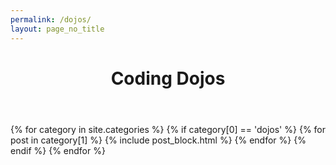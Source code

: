 ```yaml
---
permalink: /dojos/
layout: page_no_title
---
```


<header>
	<h1 class="h0 py-4 mt-3">Coding Dojos</h1>
</header>
<div class="col-4 sm-width-full border-top-thin"></div>

<div class="container mx-auto px-2 py-4">
	{% for category in site.categories %}
		{% if category[0] == 'dojos' %}
			{% for post in category[1] %}
				{% include post_block.html %}
			{% endfor %}
		{% endif %}
	{% endfor %}
</div>